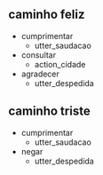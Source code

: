## caminho feliz
* cumprimentar
  - utter_saudacao
* consultar
  - action_cidade
* agradecer
  - utter_despedida

## caminho triste
* cumprimentar
  - utter_saudacao
* negar
  - utter_despedida
